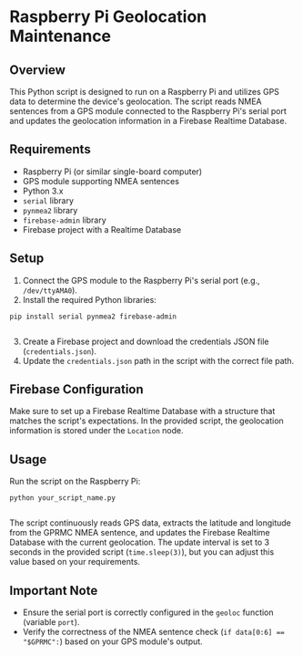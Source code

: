<!DOCTYPE html>
<html lang="en">

<head>
  <meta charset="UTF-8">
  <meta name="viewport" content="width=device-width, initial-scale=1.0">
</head>

<body>

  <h1>Raspberry Pi Geolocation Maintenance</h1>

  <h2>Overview</h2>

  <p>This Python script is designed to run on a Raspberry Pi and utilizes GPS data to determine the device's geolocation.
    The script reads NMEA sentences from a GPS module connected to the Raspberry Pi's serial port and updates the geolocation
    information in a Firebase Realtime Database.</p>

  <h2>Requirements</h2>

  <ul>
    <li>Raspberry Pi (or similar single-board computer)</li>
    <li>GPS module supporting NMEA sentences</li>
    <li>Python 3.x</li>
    <li><code>serial</code> library</li>
    <li><code>pynmea2</code> library</li>
    <li><code>firebase-admin</code> library</li>
    <li>Firebase project with a Realtime Database</li>
  </ul>

  <h2>Setup</h2>

  <ol>
    <li>Connect the GPS module to the Raspberry Pi's serial port (e.g., <code>/dev/ttyAMA0</code>).</li>
    <li>Install the required Python libraries:</li>
  </ol>

  <pre><code>pip install serial pynmea2 firebase-admin
  </code></pre>

  <ol start="3">
    <li>Create a Firebase project and download the credentials JSON file (<code>credentials.json</code>).</li>
    <li>Update the <code>credentials.json</code> path in the script with the correct file path.</li>
  </ol>

  <h2>Firebase Configuration</h2>

  <p>Make sure to set up a Firebase Realtime Database with a structure that matches the script's expectations. In the
    provided script, the geolocation information is stored under the <code>Location</code> node.</p>

  <h2>Usage</h2>

  <p>Run the script on the Raspberry Pi:</p>

  <pre><code>python your_script_name.py
  </code></pre>

  <p>The script continuously reads GPS data, extracts the latitude and longitude from the GPRMC NMEA sentence, and updates
    the Firebase Realtime Database with the current geolocation. The update interval is set to 3 seconds in the provided
    script (<code>time.sleep(3)</code>), but you can adjust this value based on your requirements.</p>

  <h2>Important Note</h2>

  <ul>
    <li>Ensure the serial port is correctly configured in the <code>geoloc</code> function (variable
      <code>port</code>).</li>
    <li>Verify the correctness of the NMEA sentence check (<code>if data[0:6] == "$GPRMC":</code>) based on your GPS
      module's output.</li>
  </ul>

</body>

</html>

